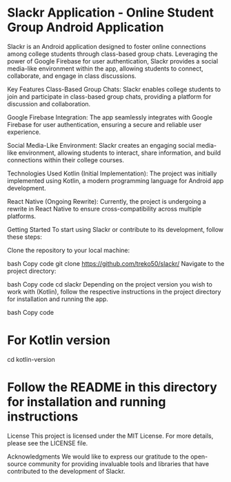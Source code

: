 # Slackr Application - Online Student Group Android Application

Slackr is an Android application designed to foster online connections among college students through class-based group chats. Leveraging the power of Google Firebase for user authentication, Slackr provides a social media-like environment within the app, allowing students to connect, collaborate, and engage in class discussions.

Key Features
Class-Based Group Chats: Slackr enables college students to join and participate in class-based group chats, providing a platform for discussion and collaboration.

Google Firebase Integration: The app seamlessly integrates with Google Firebase for user authentication, ensuring a secure and reliable user experience.

Social Media-Like Environment: Slackr creates an engaging social media-like environment, allowing students to interact, share information, and build connections within their college courses.

Technologies Used
Kotlin (Initial Implementation): The project was initially implemented using Kotlin, a modern programming language for Android app development.

React Native (Ongoing Rewrite): Currently, the project is undergoing a rewrite in React Native to ensure cross-compatibility across multiple platforms.

Getting Started
To start using Slackr or contribute to its development, follow these steps:

Clone the repository to your local machine:

bash
Copy code
git clone https://github.com/treko50/slackr/
Navigate to the project directory:

bash
Copy code
cd slackr
Depending on the project version you wish to work with (Kotlin), follow the respective instructions in the project directory for installation and running the app.

bash
Copy code
# For Kotlin version
cd kotlin-version
# Follow the README in this directory for installation and running instructions


License
This project is licensed under the MIT License. For more details, please see the LICENSE file.

Acknowledgments
We would like to express our gratitude to the open-source community for providing invaluable tools and libraries that have contributed to the development of Slackr.
